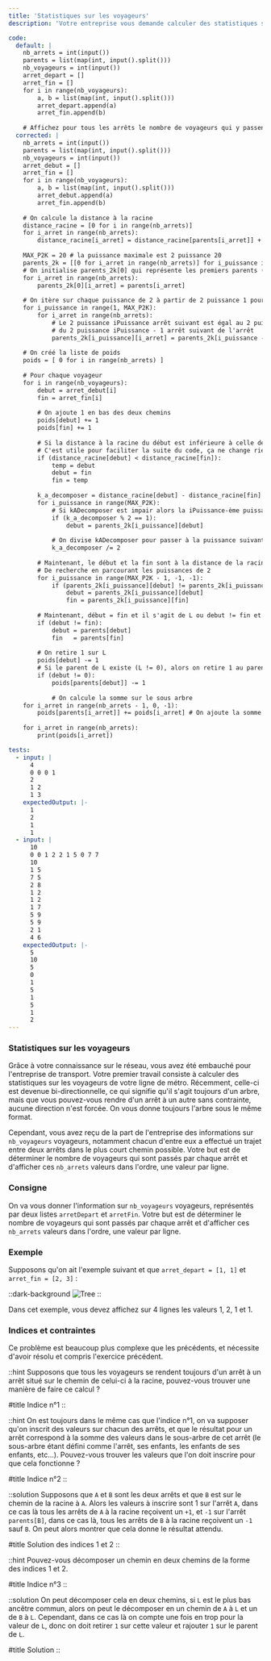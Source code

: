```yaml
---
title: 'Statistiques sur les voyageurs'
description: 'Votre entreprise vous demande calculer des statistiques sur les chemins des voyageurs.'

code:
  default: |
    nb_arrets = int(input())
    parents = list(map(int, input().split()))
    nb_voyageurs = int(input())
    arret_depart = []
    arret_fin = []
    for i in range(nb_voyageurs):
        a, b = list(map(int, input().split()))
        arret_depart.append(a)
        arret_fin.append(b)
    
    # Affichez pour tous les arrêts le nombre de voyageurs qui y passent
  corrected: |
    nb_arrets = int(input())
    parents = list(map(int, input().split()))
    nb_voyageurs = int(input())
    arret_debut = []
    arret_fin = []
    for i in range(nb_voyageurs):
        a, b = list(map(int, input().split()))
        arret_debut.append(a)
        arret_fin.append(b)
    
    # On calcule la distance à la racine
    distance_racine = [0 for i in range(nb_arrets)]
    for i_arret in range(nb_arrets):
        distance_racine[i_arret] = distance_racine[parents[i_arret]] + 1
        
    MAX_P2K = 20 # la puissance maximale est 2 puissance 20
    parents_2k = [[0 for i_arret in range(nb_arrets)] for i_puissance in range(MAX_P2K)]
    # On initialise parents_2k[0] qui représente les premiers parents (2 puissance 0 = 1)
    for i_arret in range(nb_arrets):
        parents_2k[0][i_arret] = parents[i_arret]
        
    # On itère sur chaque puissance de 2 à partir de 2 puissance 1 pour calculer sa table
    for i_puissance in range(1, MAX_P2K):
        for i_arret in range(nb_arrets):
            # Le 2 puissance iPuissance arrêt suivant est égal au 2 puissance iPuissance - 1 arrêt de l'arrêt
            # du 2 puissance iPuissance - 1 arrêt suivant de l'arrêt
            parents_2k[i_puissance][i_arret] = parents_2k[i_puissance - 1][parents_2k[i_puissance - 1][i_arret]]
        
    # On créé la liste de poids
    poids = [ 0 for i in range(nb_arrets) ]
    
    # Pour chaque voyageur
    for i in range(nb_voyageurs):
        debut = arret_debut[i]
        fin = arret_fin[i]
    
        # On ajoute 1 en bas des deux chemins
        poids[debut] += 1
        poids[fin] += 1
    
        # Si la distance à la racine du début est inférieure à celle de la fin, on les inverse
        # C'est utile pour faciliter la suite du code, ça ne change rien
        if (distance_racine[debut] < distance_racine[fin]):
            temp = debut
            debut = fin
            fin = temp
    
        k_a_decomposer = distance_racine[debut] - distance_racine[fin]
        for i_puissance in range(MAX_P2K):
            # Si kADecomposer est impair alors la iPuissance-ème puissance est inclue dans k.
            if (k_a_decomposer % 2 == 1):
                debut = parents_2k[i_puissance][debut]
    
            # On divise kADecomposer pour passer à la puissance suivante
            k_a_decomposer /= 2
    
        # Maintenant, le début et la fin sont à la distance de la racine donc on peut appliquer l'algorithme
        # De recherche en parcourant les puissances de 2
        for i_puissance in range(MAX_P2K - 1, -1, -1):
            if (parents_2k[i_puissance][debut] != parents_2k[i_puissance][fin]):
                debut = parents_2k[i_puissance][debut]
                fin = parents_2k[i_puissance][fin]
        
        # Maintenant, début = fin et il s'agit de L ou debut != fin et parents[debut] = parents[fin] et c'est L
        if (debut != fin):
            debut = parents[debut]
            fin   = parents[fin]
    
        # On retire 1 sur L
        poids[debut] -= 1
        # Si le parent de L existe (L != 0), alors on retire 1 au parent de L
        if (debut != 0):
            poids[parents[debut]] -= 1
    
            # On calcule la somme sur le sous arbre
    for i_arret in range(nb_arrets - 1, 0, -1):
        poids[parents[i_arret]] += poids[i_arret] # On ajoute la somme du sous arbre à la somme du parent
    
    for i_arret in range(nb_arrets):
        print(poids[i_arret])

tests:
  - input: |
      4
      0 0 0 1
      2
      1 2
      1 3
    expectedOutput: |-
      1
      2
      1
      1
  - input: |
      10
      0 0 1 2 2 1 5 0 7 7
      10
      1 5
      7 5
      2 8
      1 2
      1 2
      1 7
      5 9
      5 9
      2 1
      4 6
    expectedOutput: |-
      5
      10
      5
      0
      1
      5
      1
      5
      1
      2
---
```


### Statistiques sur les voyageurs

Grâce à votre connaissance sur le réseau, vous avez été embauché pour l'entreprise de transport. Votre premier travail consiste à calculer des statistiques sur les voyageurs de votre ligne de métro. Récemment, celle-ci est devenue bi-directionnelle, ce qui signifie qu'il s'agit toujours d'un arbre, mais que vous pouvez-vous rendre d'un arrêt à un autre sans contrainte, aucune direction n'est forcée. On vous donne toujours l'arbre sous le même format.

Cependant, vous avez reçu de la part de l'entreprise des informations sur `nb_voyageurs` voyageurs, notamment chacun d'entre eux a effectué un trajet entre deux arrêts dans le plus court chemin possible. Votre but est de déterminer le nombre de voyageurs qui sont passés par chaque arrêt et d'afficher ces `nb_arrets` valeurs dans l'ordre, une valeur par ligne.

### Consigne

On va vous donner l'information sur `nb_voyageurs` voyageurs, représentés par deux listes `arretDepart` et `arretFin`. Votre but est de déterminer le nombre de voyageurs qui sont passés par chaque arrêt et d'afficher ces `nb_arrets` valeurs dans l'ordre, une valeur par ligne.

### Exemple

Supposons qu'on ait l'exemple suivant et que `arret_depart = [1, 1]` et `arret_fin = [2, 3]` :

::dark-background
![Tree](/polympiads/tree-metro-polympiads.png)
::

Dans cet exemple, vous devez affichez sur 4 lignes les valeurs 1, 2, 1 et 1.

### Indices et contraintes

Ce problème est beaucoup plus complexe que les précédents, et nécessite d'avoir résolu et compris l'exercice précédent.

::hint
Supposons que tous les voyageurs se rendent toujours d'un arrêt à un arrêt situé sur le chemin de celui-ci à la racine, pouvez-vous trouver une manière de faire ce calcul ?

#title
Indice n°1
::

::hint
On est toujours dans le même cas que l'indice n°1, on va supposer qu'on inscrit des valeurs sur chacun des arrêts, et que le résultat pour un arrêt correspond à la somme des valeurs dans le sous-arbre de cet arrêt (le sous-arbre étant défini comme l'arrêt, ses enfants, les enfants de ses enfants, etc...). Pouvez-vous trouver les valeurs que l'on doit inscrire pour que cela fonctionne ?

#title
Indice n°2
::

::solution
Supposons que `A` et `B` sont les deux arrêts et que `B` est sur le chemin de la racine à `A`. Alors les valeurs à inscrire sont 1 sur l'arrêt `A`, dans ce cas là tous les arrêts de `A` à la racine reçoivent un `+1`, et `-1` sur l'arrêt `parents[B]`, dans ce cas là, tous les arrêts de `B` à la racine reçoivent un `-1` sauf `B`. On peut alors montrer que cela donne le résultat attendu.

#title
Solution des indices 1 et 2
::

::hint
Pouvez-vous décomposer un chemin en deux chemins de la forme des indices 1 et 2.

#title
Indice n°3
::

::solution
On peut décomposer cela en deux chemins, si `L` est le plus bas ancêtre commun, alors on peut le décomposer en un chemin de `A` à `L` et un de `B` à `L`. Cependant, dans ce cas là on compte une fois en trop pour la valeur de `L`, donc on doit retirer `1` sur cette valeur et rajouter `1` sur le parent de `L`.

#title
Solution
::